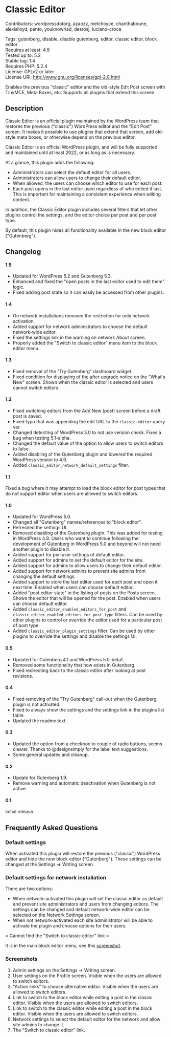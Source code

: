 # Classic Editor
Contributors: wordpressdotorg, azaozz, melchoyce, chanthaboune, alexislloyd, pento, youknowriad, desrosj, luciano-croce

Tags: gutenberg, disable, disable gutenberg, editor, classic editor, block editor<br/>
Requires at least: 4.9<br/>
Tested up to: 5.2<br/>
Stable tag: 1.4<br/>
Requires PHP: 5.2.4<br/>
License: GPLv2 or later<br/>
License URI: http://www.gnu.org/licenses/gpl-2.0.html<br/>

Enables the previous "classic" editor and the old-style Edit Post screen with TinyMCE, Meta Boxes, etc. Supports all plugins that extend this screen.

## Description

Classic Editor is an official plugin maintained by the WordPress team that restores the previous ("classic") WordPress editor and the "Edit Post" screen. It makes it possible to use plugins that extend that screen, add old-style meta boxes, or otherwise depend on the previous editor.

Classic Editor is an official WordPress plugin, and will be fully supported and maintained until at least 2022, or as long as is necessary.

At a glance, this plugin adds the following:

* Administrators can select the default editor for all users.
* Administrators can allow users to change their default editor.
* When allowed, the users can choose which editor to use for each post.
* Each post opens in the last editor used regardless of who edited it last. This is important for maintaining a consistent experience when editing content.

In addition, the Classic Editor plugin includes several filters that let other plugins control the settings, and the editor choice per post and per post type.

By default, this plugin hides all functionality available in the new block editor ("Gutenberg").

## Changelog

#### 1.5
* Updated for WordPress 5.2 and Gutenberg 5.3.
* Enhanced and fixed the "open posts in the last editor used to edit them" logic.
* Fixed adding post state so it can easily be accessed from other plugins.

#### 1.4
* On network installations removed the restriction for only network activation.
* Added support for network administrators to choose the default network-wide editor.
* Fixed the settings link in the warning on network About screen.
* Properly added the "Switch to classic editor" menu item to the block editor menu.

#### 1.3
* Fixed removal of the "Try Gutenberg" dashboard widget.
* Fixed condition for displaying of the after upgrade notice on the "What's New" screen. Shown when the classic editor is selected and users cannot switch editors.

#### 1.2
* Fixed switching editors from the Add New (post) screen before a draft post is saved.
* Fixed typo that was appending the edit URL to the `classic-editor` query var.
* Changed detecting of WordPress 5.0 to not use version check. Fixes a bug when testing 5.1-alpha.
* Changed the default value of the option to allow users to switch editors to false.
* Added disabling of the Gutenberg plugin and lowered the required WordPress version to 4.9.
* Added `classic_editor_network_default_settings` filter.

#### 1.1
Fixed a bug where it may attempt to load the block editor for post types that do not support editor when users are allowed to switch editors.

#### 1.0
* Updated for WordPress 5.0.
* Changed all "Gutenberg" names/references to "block editor".
* Refreshed the settings UI.
* Removed disabling of the Gutenberg plugin. This was added for testing in WordPress 4.9. Users who want to continue following the development of Gutenberg in WordPress 5.0 and beyond will not need another plugin to disable it.
* Added support for per-user settings of default editor.
* Added support for admins to set the default editor for the site.
* Added support for admins to allow users to change their default editor.
* Added support for network admins to prevent site admins from changing the default settings.
* Added support to store the last editor used for each post and open it next time. Enabled when users can choose default editor.
* Added "post editor state" in the listing of posts on the Posts screen. Shows the editor that will be opened for the post. Enabled when users can choose default editor.
* Added `classic_editor_enabled_editors_for_post` and `classic_editor_enabled_editors_for_post_type` filters. Can be used by other plugins to control or override the editor used for a particular post of post type.
* Added `classic_editor_plugin_settings` filter. Can be used by other plugins to override the settings and disable the settings UI.

#### 0.5
* Updated for Gutenberg 4.1 and WordPress 5.0-beta1.
* Removed some functionality that now exists in Gutenberg.
* Fixed redirecting back to the classic editor after looking at post revisions.

#### 0.4
* Fixed removing of the "Try Gutenberg" call-out when the Gutenberg plugin is not activated.
* Fixed to always show the settings and the settings link in the plugins list table.
* Updated the readme text.

#### 0.3
* Updated the option from a checkbox to couple of radio buttons, seems clearer. Thanks to @designsimply for the label text suggestions.
* Some general updates and cleanup.

#### 0.2
* Update for Gutenberg 1.9.
* Remove warning and automatic deactivation when Gutenberg is not active.

#### 0.1
Initial release.

## Frequently Asked Questions

### Default settings

When activated this plugin will restore the previous ("classic") WordPress editor and hide the new block editor ("Gutenberg").
These settings can be changed at the Settings => Writing screen.

### Default settings for network installation

There are two options:

* When network-activated this plugin will set the classic editor as default and prevent site administrators and users from changing editors.
The settings can be changed and default network-wide editor can be selected on the Network Settings screen.
* When not network-activated each site administrator will be able to activate the plugin and choose options for their users.

= Cannot find the "Switch to classic editor" link =

It is in the main block editor menu, see this [screenshot](https://ps.w.org/classic-editor/assets/screenshot-7.png?rev=2023480).

### Screenshots
1. Admin settings on the Settings -> Writing screen.
2. User settings on the Profile screen. Visible when the users are allowed to switch editors.
3. "Action links" to choose alternative editor. Visible when the users are allowed to switch editors.
4. Link to switch to the block editor while editing a post in the classic editor. Visible when the users are allowed to switch editors.
5. Link to switch to the classic editor while editing a post in the block editor. Visible when the users are allowed to switch editors.
6. Network settings to select the default editor for the network and allow site admins to change it.
7. The "Switch to classic editor" link.
